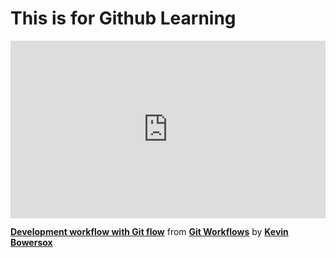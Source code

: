 <h1>This is for Github Learning</h1>
<div style="position:relative;height:0;padding-bottom:56.25%"><iframe width="640" height="360" src="https://www.linkedin.com/learning/embed/git-workflows/development-workflow-with-git-flow?autoplay=false&claim=AQEbeYlEpbfqRgAAAYhraMNNYr5ed72CiB0CWbK47sKidvSAfn5hcwgt_r68mC_nVBoZ46qDuzp-X4nPW2FWHbGUiNV9f1oO4_3--_UrTXldqKXtGfBrNW1rLHu583_RFF47PHZDv_jeeJXrWrLrPogYWbR7y1iNDIVHCVI2iO378XZpOcJUP6QinhNX0e13d6rFo1o-hpxuLs22qRJIY3NJER1Nmv-mgRGHwPJiuduiMENa9ARR_pa1AwodcdbMjdb5auJTw4eJWHtkiHhljR5O2q4wVY9h0Oxngew_5G9XPRN0vI215J2j39uFGQRq_NlwS1nsbwFA34xBkWIPrh443j-MEc1y_sJ-pq2q2JBmIru2QVOzmnTX02G9cPjiWt27rFHySiBI121s0Mb-XmrzbfIALQ7mZdtTwnXj8j5P6pDn4ACIJpFittGjapc8cawQmTx7caVgyxQCXCJBlFjJ6hZH6NGtg_S0nle4MIpprlq5CCP4KtluCxnfVdMVMB6ilYjvaOvitryQ7coE-VW7H_JLibE6o5bfVg8_H1J7zo-k_hN9IZorghJ_d_CdwK021myqUNwGnMBg_OP2OvNjPcahj63Lj27pF20UXOPnVaZ1Uy9dfuK4IibP9Hn-7YG_hItFo8IUFSQiRYw9aTTB_FdelRGIrnRo3OxnOssO3xm_R6rIOw2npPqeNK7nWZ4eMc2iUo0GfKYPK2LSdBSA75f70-mvhjxQKNEdsIcaVd1gHwcAj-OwT5F5CBek43-VO6VMsGjpcONUxjwULrvS-rGugUb7n_Ln08r3RIX-6M73QcSJyzbAPiBJhtiOECQ0sOFqWmTZtd0QSeUv34syZOxYr2FFlDR1PnBD1PRhofVoxA2S5sbaKNhdrO0xgjBYH4FL3jnR2zcH9iyJJ3KCvl4i9ZQIkZjuICAIKlPaVlKmOialRYRXCMEGSu27JfHFWwKGeuIXGMCZG8lqJhJbkPoCDsFvpphbP9HG4c0khsdGc-1KJxK3R1zWl2vDSsGucQABHKDevHciHzvUErN1FmfoYCQhfq54T6UdrsXWigBnmZ7H2EKkivw2Ds_0MS2Q2PUxOm-el7z6MtSR842a5jVTmj7klbWJeTzX_ECqq_4DSj5R8yHrifUc5WHfVUHCZc4_GxDkBio0btwK6ijAb-LUDDdfcgrVcPPA2NaZjSbW4wfLQT8DOsIsYx_O-UUXNScxA0G7H02lPJ3LMqc-WyE&lipi=urn%3Ali%3Apage%3Ad_learning_content%3BIFDMvHW0Q7ynRCeXBRAakQ%3D%3D&licu" mozallowfullscreen="true" webkitallowfullscreen="true" allowfullscreen="true" frameborder="0" style="position:absolute;width:100%;height:100%;left:0"></iframe></div><p><strong><a href="https://www.linkedin.com/learning/git-workflows/development-workflow-with-git-flow?trk=embed_lil">Development workflow with Git flow</a></strong> from <strong><a href="https://www.linkedin.com/learning/git-workflows?trk=embed_lil">Git Workflows</a></strong> by <strong><a href="https://www.linkedin.com/learning/instructors/kevin-bowersox?trk=embed_lil">Kevin Bowersox</a></strong></p>